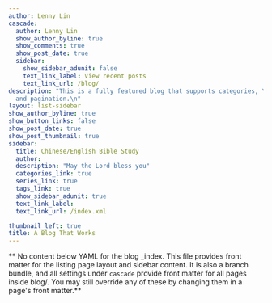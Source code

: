 ```yaml
---
author: Lenny Lin
cascade:
  author: Lenny Lin
  show_author_byline: true
  show_comments: true
  show_post_date: true
  sidebar:
    show_sidebar_adunit: false
    text_link_label: View recent posts
    text_link_url: /blog/
description: "This is a fully featured blog that supports categories, \ntags, series,
  and pagination.\n"
layout: list-sidebar
show_author_byline: true
show_button_links: false
show_post_date: true
show_post_thumbnail: true
sidebar:
  title: Chinese/English Bible Study
  author:
  description: "May the Lord bless you"
  categories_link: true
  series_link: true
  tags_link: true
  show_sidebar_adunit: true
  text_link_label: 
  text_link_url: /index.xml

thumbnail_left: true
title: A Blog That Works
---
```


** No content below YAML for the blog _index. This file provides front matter for the listing page layout and sidebar content. It is also a branch bundle, and all settings under `cascade` provide front matter for all pages inside blog/. You may still override any of these by changing them in a page's front matter.**
